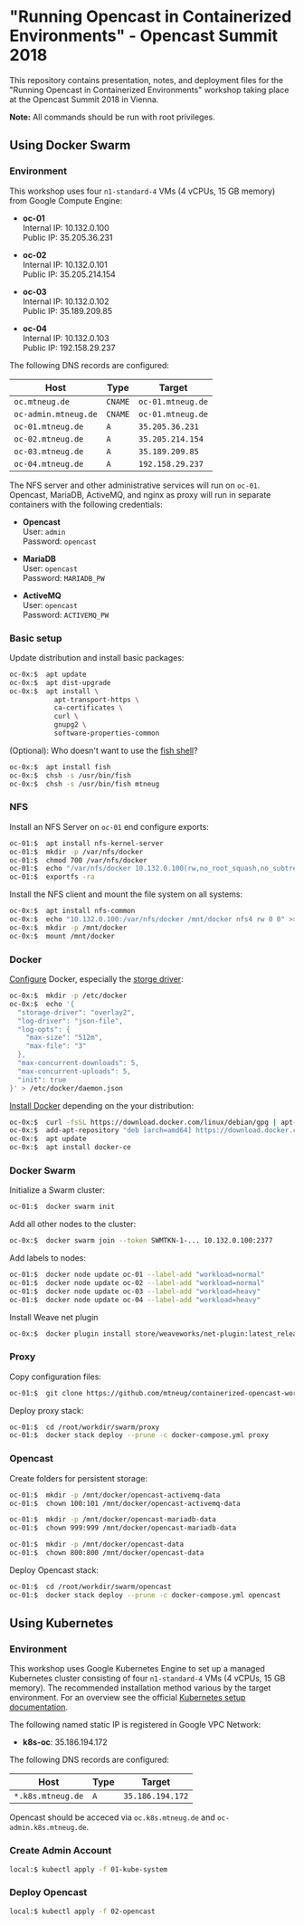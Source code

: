 # "Running Opencast in Containerized Environments" - Opencast Summit 2018

This repository contains presentation, notes, and deployment files for the "Running Opencast in Containerized Environments" workshop taking place at the Opencast Summit 2018 in Vienna.

**Note:** All commands should be run with root privileges.

## Using Docker Swarm

### Environment

This workshop uses four `n1-standard-4` VMs (4 vCPUs, 15 GB memory) from Google Compute Engine:

- **oc-01**<br>
  Internal IP: 10.132.0.100<br>
  Public IP: 35.205.36.231

- **oc-02**<br>
  Internal IP: 10.132.0.101<br>
  Public IP: 35.205.214.154

- **oc-03**<br>
  Internal IP: 10.132.0.102<br>
  Public IP: 35.189.209.85

- **oc-04**<br>
  Internal IP: 10.132.0.103<br>
  Public IP: 192.158.29.237

The following DNS records are configured:

Host                 | Type    | Target
-------------------- | ------- | -----------------
`oc.mtneug.de`       | `CNAME` | `oc-01.mtneug.de`
`oc-admin.mtneug.de` | `CNAME` | `oc-01.mtneug.de`
`oc-01.mtneug.de`    | `A`     | `35.205.36.231`
`oc-02.mtneug.de`    | `A`     | `35.205.214.154`
`oc-03.mtneug.de`    | `A`     | `35.189.209.85`
`oc-04.mtneug.de`    | `A`     | `192.158.29.237`

The NFS server and other administrative services will run on `oc-01`. Opencast, MariaDB, ActiveMQ, and nginx as proxy will run in separate containers with the following credentials:

- **Opencast**<br>
  User: `admin`<br>
  Password: `opencast`

- **MariaDB**<br>
  User: `opencast`<br>
  Password: `MARIADB_PW`

- **ActiveMQ**<br>
  User: `opencast`<br>
  Password: `ACTIVEMQ_PW`

### Basic setup

Update distribution and install basic packages:

```sh
oc-0x:$  apt update
oc-0x:$  apt dist-upgrade
oc-0x:$  apt install \
           apt-transport-https \
           ca-certificates \
           curl \
           gnupg2 \
           software-properties-common
```

(Optional): Who doesn't want to use the [fish shell](https://fishshell.com/)?

```sh
oc-0x:$  apt install fish
oc-0x:$  chsh -s /usr/bin/fish
oc-0x:$  chsh -s /usr/bin/fish mtneug
```

### NFS

Install an NFS Server on `oc-01` end configure exports:

```sh
oc-01:$  apt install nfs-kernel-server
oc-01:$  mkdir -p /var/nfs/docker
oc-01:$  chmod 700 /var/nfs/docker
oc-01:$  echo "/var/nfs/docker 10.132.0.100(rw,no_root_squash,no_subtree_check) 10.132.0.101(rw,no_root_squash,no_subtree_check) 10.132.0.102(rw,no_root_squash,no_subtree_check) 10.132.0.103(rw,no_root_squash,no_subtree_check)" > /etc/exports
oc-01:$  exportfs -ra
```

Install the NFS client and mount the file system on all systems:

```sh
oc-0x:$  apt install nfs-common
oc-0x:$  echo "10.132.0.100:/var/nfs/docker /mnt/docker nfs4 rw 0 0" >> /etc/fstab
oc-0x:$  mkdir -p /mnt/docker
oc-0x:$  mount /mnt/docker
```

### Docker

[Configure](https://docs.docker.com/config/daemon/) Docker, especially the [storge driver](https://docs.docker.com/storage/storagedriver/select-storage-driver/):

```sh
oc-0x:$  mkdir -p /etc/docker
oc-0x:$  echo '{
  "storage-driver": "overlay2",
  "log-driver": "json-file",
  "log-opts": {
    "max-size": "512m",
    "max-file": "3"
  },
  "max-concurrent-downloads": 5,
  "max-concurrent-uploads": 5,
  "init": true
}' > /etc/docker/daemon.json
```

[Install Docker](https://docs.docker.com/install/) depending on the your distribution:

```sh
oc-0x:$  curl -fsSL https://download.docker.com/linux/debian/gpg | apt-key add -
oc-0x:$  add-apt-repository "deb [arch=amd64] https://download.docker.com/linux/debian stretch stable"
oc-0x:$  apt update
oc-0x:$  apt install docker-ce
```

### Docker Swarm

Initialize a Swarm cluster:

```sh
oc-01:$  docker swarm init
```

Add all other nodes to the cluster:

```sh
oc-0x:$  docker swarm join --token SWMTKN-1-... 10.132.0.100:2377
```

Add labels to nodes:

```sh
oc-01:$  docker node update oc-01 --label-add "workload=normal"
oc-01:$  docker node update oc-02 --label-add "workload=normal"
oc-01:$  docker node update oc-03 --label-add "workload=heavy"
oc-01:$  docker node update oc-04 --label-add "workload=heavy"
```

Install Weave net plugin

```sh
oc-0x:$  docker plugin install store/weaveworks/net-plugin:latest_release --grant-all-permissions
```

### Proxy

Copy configuration files:

```sh
oc-01:$  git clone https://github.com/mtneug/containerized-opencast-workshop.git /root/workdir
```

Deploy proxy stack:

```sh
oc-01:$  cd /root/workdir/swarm/proxy
oc-01:$  docker stack deploy --prune -c docker-compose.yml proxy
```

### Opencast

Create folders for persistent storage:

```sh
oc-01:$  mkdir -p /mnt/docker/opencast-activemq-data
oc-01:$  chown 100:101 /mnt/docker/opencast-activemq-data

oc-01:$  mkdir -p /mnt/docker/opencast-mariadb-data
oc-01:$  chown 999:999 /mnt/docker/opencast-mariadb-data

oc-01:$  mkdir -p /mnt/docker/opencast-data
oc-01:$  chown 800:800 /mnt/docker/opencast-data
```

Deploy Opencast stack:

```sh
oc-01:$  cd /root/workdir/swarm/opencast
oc-01:$  docker stack deploy --prune -c docker-compose.yml opencast
```

## Using Kubernetes

### Environment

This workshop uses Google Kubernetes Engine to set up a managed Kubernetes cluster consisting of four `n1-standard-4` VMs (4 vCPUs, 15 GB memory). The recommended installation method various by the target environment. For an overview see the official [Kubernetes setup documentation](https://kubernetes.io/docs/setup/).

The following named static IP is registered in Google VPC Network:

- **k8s-oc**: 35.186.194.172

The following DNS records are configured:

Host              | Type | Target
----------------- | ---- | ----------------
`*.k8s.mtneug.de` | `A`  | `35.186.194.172`

Opencast should be acceced via `oc.k8s.mtneug.de` and `oc-admin.k8s.mtneug.de`.

### Create Admin Account

```sh
local:$ kubectl apply -f 01-kube-system
```

### Deploy Opencast

```sh
local:$ kubectl apply -f 02-opencast
```
